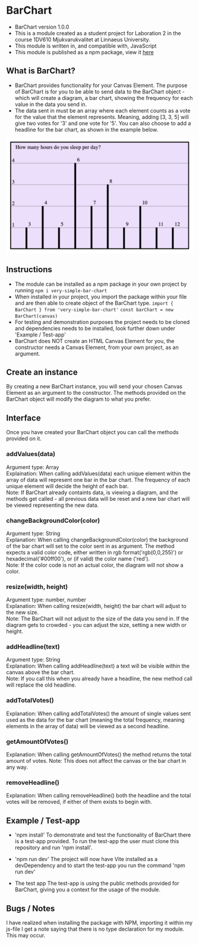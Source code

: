 # BarChart
- BarChart version 1.0.0
- This is a module created as a student project for Laboration 2 in the course 1DV610 Mjukvarukvalitet at Linnaeus University.
- This module is written in, and compatible with, JavaScript
- This module is published as a npm package, view it [here](https://www.npmjs.com/package/very-simple-bar-chart)

## What is BarChart?
- BarChart provides functionality for your Canvas Element. The purpose of BarChart is for you to be able to send data to the BarChart object - which will create a diagram, a bar chart, showing the frequency for each value in the data you send in. 
- The data sent in must be an array where each element counts as a vote for the value that the element represents. Meaning, adding [3, 3, 5] will give two votes for '3' and one vote for '5'. You can also choose to add a headline for the bar chart, as shown in the example below.

<img src="test-app/img/example.png" alt="Example Chart" width="600"/>


## Instructions
- The module can be installed as a npm package in your own project by running ```npm i very-simple-bar-chart``` 
- When installed in your project, you import the package within your file and are then able to create object of the BarChart type.
```import { BarChart } from 'very-simple-bar-chart'```
```const barChart = new BarChart(canvas)```
- For testing and demonstration purposes the project needs to be cloned and dependencies needs to be installed, look further down under 'Example / Test-app'
- BarChart does NOT create an HTML Canvas Element for you, the constructor needs a Canvas Element, from your own project, as an argument.

## Create an instance
By creating a new BarChart instance, you will send your chosen Canvas Element as an argument to the constructor. The methods provided on the BarChart object will modify the diagram to what you prefer.

## Interface
Once you have created your BarChart object you can call the methods provided on it.
### addValues(data)          
Argument type: Array           
Explaination: When calling addValues(data) each unique element within the array of data will represent one bar in the bar chart. The frequency of each unique element will decide the height of each bar.            
Note: If BarChart already containts data, is viewing a diagram, and the methods get called - all previous data will be reset and a new bar chart will be viewed representing the new data.
### changeBackgroundColor(color)             
Argument type: String           
Explanation: When calling changeBackgroundColor(color) the background of the bar chart will set to the color sent in as argument. The method expects a valid color code, either written in rgb format('rgb(0,0,255)') or hexadecimal('#00ff00'), or (if valid) the color name ('red').           
Note: If the color code is not an actual color, the diagram will not show a color.
### resize(width, height)             
Argument type: number, number          
Explanation: When calling resize(width, height) the bar chart will adjust to the new size.              
Note: The BarChart will not adjust to the size of the data you send in. If the diagram gets to crowded - you can adjust the size, setting a new width or height.
### addHeadline(text)        
Argument type: String           
Explanation: When calling addHeadline(text) a text will be visible within the canvas above the bar chart.              
Note: If you call this when you already have a headline, the new method call will replace the old headline.
### addTotalVotes()           
Explanation: When calling addTotalVotes() the amount of single values sent used as the data for the bar chart (meaning the total frequency, meaning elements in the array of data) will be viewed as a second headline.          
### getAmountOfVotes()          
Explanation: When calling getAmountOfVotes() the method returns the total amount of votes.
Note: This does not affect the canvas or the bar chart in any way.
### removeHeadline()           
Explanation: When calling removeHeadline() both the headline and the total votes will be removed, if either of them exists to begin with.

## Example / Test-app
* 'npm install'
To demonstrate and test the functionality of BarChart there is a test-app provided. To run the test-app the user must clone this repository and run 'npm install'. 

* 'npm run dev'
The project will now have Vite installed as a devDependency and to start the test-app you run the command 'npm run dev'

* The test app
The test-app is using the public methods provided for BarChart, giving you a context for the usage of the module.

## Bugs / Notes
I have realized when installing the package with NPM, importing it within my js-file I get a note saying that there is no type declaration for my module. This may occur.